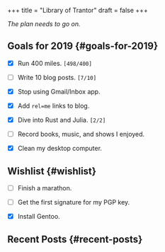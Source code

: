+++
title = "Library of Trantor"
draft = false
+++

_The plan needs to go on._


## Goals for 2019 {#goals-for-2019}

-   [X] Run 400 miles. <code>[498/400]</code>
-   [ ] Write 10 blog posts. <code>[7/10]</code>
-   [X] Stop using Gmail/Inbox app.
-   [X] Add `rel=me` links to blog.
-   [X] Dive into Rust and Julia. <code>[2/2]</code>
-   [ ] Record books, music, and shows I enjoyed.
-   [X] Clean my desktop computer.


## Wishlist {#wishlist}

-   [ ] Finish a marathon.
-   [ ] Get the first signature for my PGP key.
-   [X] Install Gentoo.


## Recent Posts {#recent-posts}
